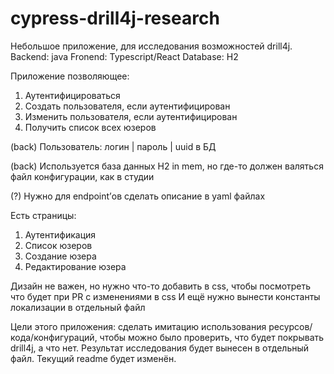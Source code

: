 # cypress-drill4j-research

Небольшое приложение, для исследования возможностей drill4j.
Backend: java
Fronend: Typescript/React
Database: H2

Приложение позволяющее:

1. Аутентифицироваться
2. Создать пользователя, если аутентифицирован 
3. Изменить пользователя, если аутентифицирован
4. Получить список всех юзеров

(back) Пользователь: логин | пароль | uuid  в БД

(back) Используется база данных H2 in mem, но где-то должен валяться файл конфигурации, как в студии

(?) Нужно для endpoint’ов сделать описание в yaml файлах

Есть страницы: 
 1. Аутентификация
 2. Список юзеров
 3. Создание юзера
 4. Редактирование юзера

Дизайн не важен, но нужно что-то добавить в css, чтобы посмотреть что будет при PR с изменениями в css
И ещё нужно вынести константы локализации в отдельный файл

Цели этого приложения: сделать имитацию использования ресурсов/кода/конфигураций, чтобы можно было проверить, что будет покрывать drill4j, а что нет. 
Результат исследования будет вынесен в отдельный файл. Текущий readme будет изменён.
